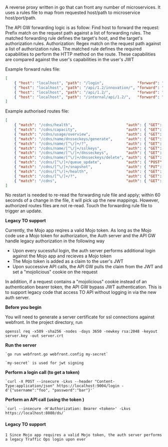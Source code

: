 A reverse proxy written in go that can front any number of microservices. It uses a rules file to map from requested host/path to microservice host/port/path.  

The API GW forwarding logic is as follow:
Find host to forward the request: Prefix match on the request path against a list of forwarding rules. The matched forwarding rule defines the target's host, and the target's authorization rules. 
Authorization: Regex match on the request path against a list of authorization rules. The matched rule defines the required capabilities to perform the HTTP method on the route. These capabilities are compared against the user's capabilities in the user's JWT

Example forward rules file:

```json
[
    { "host": "localhost", "path": "/login",               "forward": "localhost:9004", "scheme": "https", "auth": false },
    { "host": "localhost", "path": "/api/1.2/innovation/", "forward": "localhost:8004", "scheme": "http",  "auth": false },
    { "host": "localhost", "path": "/api/1.2/",            "forward": "localhost:3000", "scheme": "http",  "auth": true, "routes-file": "traffic-ops-routes.json" },
    { "host": "localhost", "path": "/internal/api/1.2/",   "forward": "localhost:3000", "scheme": "http",  "auth": true, "routes-file": "internal-routes.json" }
]
```

Example authorised routes file:
```json
[
    { "match": "/cdns/health",                        "auth": { "GET":  ["cdn-health-read"] }},
    { "match": "/cdns/capacity",                      "auth": { "GET":  ["cdn-health-read"] }},
    { "match": "/cdns/usage/overview",                "auth": { "GET":  ["cdn-stats-read"] }},
    { "match": "/cdns/name/dnsseckeys/generate",      "auth": { "GET":  ["cdn-security-keys-read"] }},
    { "match": "/cdns/name/[^\/]+/?",                 "auth": { "GET":  ["cdn-read"] }},
    { "match": "/cdns/name/[^\/]+/sslkeys",           "auth": { "GET":  ["cdn-security-keys-read"] }},
    { "match": "/cdns/name/[^\/]+/dnsseckeys",        "auth": { "GET":  ["cdn-security-keys-read"] }},
    { "match": "/cdns/name/[^\/]+/dnsseckeys/delete", "auth": { "GET":  ["cdn-security-keys-write"] }},
    { "match": "/cdns/[^\/]+/queue_update",           "auth": { "POST": ["queue-updates-write"] }},
    { "match": "/cdns/[^\/]+/snapshot",               "auth": { "PUT":  ["cdn-config-snapshot-write"] }},
    { "match": "/cdns/[^\/]+/health",                 "auth": { "GET":  ["cdn-health-read"] }},
    { "match": "/cdns/[^\/]+/?",                      "auth": { "GET":  ["cdn-read"], "PUT":  ["cdn-write"], "PATCH": ["cdn-write"], "DELETE": ["cdn-write"] }},
    { "match": "/cdns",                               "auth": { "GET":  ["cdn-read"], "POST": ["cdn-write"] }}
]
```

No restart is needed to re-read the forwarding rule file and apply; within 60 seconds of a change in the file, it will pick up the new mappings.
However, authorized routes files are not re-read. Touch the forwarding rule file to trigger an update.

**Legacy TO support**

Currently, the Mojo app reqires a valid Mojo token. As long as the Mojo code use a Mojo token for authorization, the Auth server and the API GW handle legacy authorization in the following way

* Upon every sucessful login, the auth server performs additional login against the Mojo app and recieves a Mojo token
* The Mojo token is added as a claim to the user's JWT
* Upon successive API calls, the API GW pulls the claim from the JWT and set a "mojolicious" cookie on the request

In addition, if a request contains a "mojolicious" cookie instead of an authentication bearer token, the API GW bypass JWT authentication. 
This is to support legacy code that access TO API without logging in via the new auth server.

**Before you begin**

You will need to generate a server certificate for ssl connections against webfront. In the project directory, run
~~~~
openssl req -x509 -sha256 -nodes -days 3650 -newkey rsa:2048 -keyout server.key -out server.crt
~~~~


**Run the server**

    `go run webfront.go webfront.config my-secret`

    `my-secret` is used for jwt signing


**Perform a login call (to get a token)**

    `curl -X POST --insecure -Lkvs --header "Content-Type:application/json" https://localhost:9004/login -d'{"username":"foo", "password":"bar"}'`
   
**Perform an API call (using the token
)**

    `curl --insecure -H'Authorization: Bearer <token>' -Lkvs  https://localhost:8080/ds/`

#### Legacy TO support

    1 Since Mojo app requires a valid Mojo token, the auth server performs a legacy Traffic Ops login upon ever 
